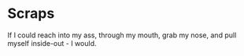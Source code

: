 # Scraps

If I could reach into my ass, through my mouth, grab my nose, and pull myself
inside-out - I would.
